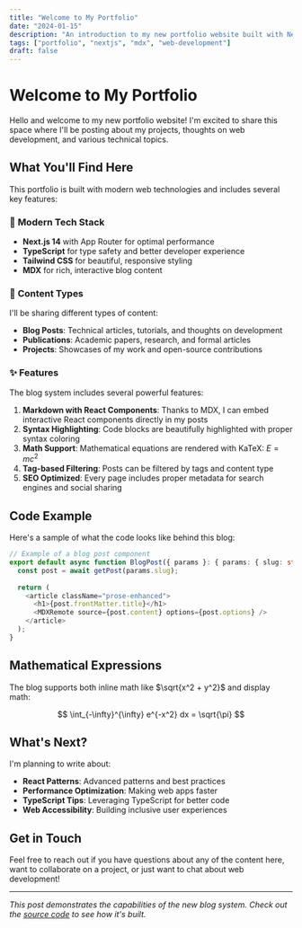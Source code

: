 ```yaml
---
title: "Welcome to My Portfolio"
date: "2024-01-15"
description: "An introduction to my new portfolio website built with Next.js, featuring a modern blog system with MDX support."
tags: ["portfolio", "nextjs", "mdx", "web-development"]
draft: false
---
```


# Welcome to My Portfolio

Hello and welcome to my new portfolio website! I'm excited to share this space where I'll be posting about my projects, thoughts on web development, and various technical topics.

## What You'll Find Here

This portfolio is built with modern web technologies and includes several key features:

### 🚀 **Modern Tech Stack**
- **Next.js 14** with App Router for optimal performance
- **TypeScript** for type safety and better developer experience
- **Tailwind CSS** for beautiful, responsive styling
- **MDX** for rich, interactive blog content

### 📝 **Content Types**
I'll be sharing different types of content:

- **Blog Posts**: Technical articles, tutorials, and thoughts on development
- **Publications**: Academic papers, research, and formal articles
- **Projects**: Showcases of my work and open-source contributions

### ✨ **Features**

The blog system includes several powerful features:

1. **Markdown with React Components**: Thanks to MDX, I can embed interactive React components directly in my posts
2. **Syntax Highlighting**: Code blocks are beautifully highlighted with proper syntax coloring
3. **Math Support**: Mathematical equations are rendered with KaTeX: $E = mc^2$
4. **Tag-based Filtering**: Posts can be filtered by tags and content type
5. **SEO Optimized**: Every page includes proper metadata for search engines and social sharing

## Code Example

Here's a sample of what the code looks like behind this blog:

```typescript
// Example of a blog post component
export default async function BlogPost({ params }: { params: { slug: string } }) {
  const post = await getPost(params.slug);
  
  return (
    <article className="prose-enhanced">
      <h1>{post.frontMatter.title}</h1>
      <MDXRemote source={post.content} options={post.options} />
    </article>
  );
}
```

## Mathematical Expressions

The blog supports both inline math like $\sqrt{x^2 + y^2}$ and display math:

$$
\int_{-\infty}^{\infty} e^{-x^2} dx = \sqrt{\pi}
$$

## What's Next?

I'm planning to write about:

- **React Patterns**: Advanced patterns and best practices
- **Performance Optimization**: Making web apps faster
- **TypeScript Tips**: Leveraging TypeScript for better code
- **Web Accessibility**: Building inclusive user experiences

## Get in Touch

Feel free to reach out if you have questions about any of the content here, want to collaborate on a project, or just want to chat about web development!

---

*This post demonstrates the capabilities of the new blog system. Check out the [source code](https://github.com/yourusername/portfolio) to see how it's built.* 
